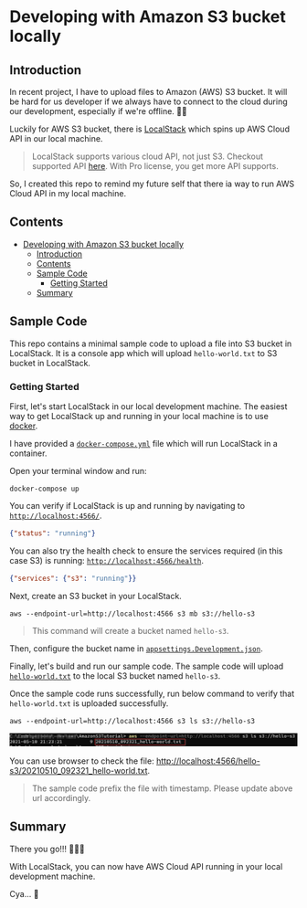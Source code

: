 # Developing with Amazon S3 bucket locally

## Introduction

In recent project, I have to upload files to Amazon (AWS) S3 bucket. It will be hard for us developer if we always have to connect to the cloud during our development, especially if we're offline. 🤷‍♂️

Luckily for AWS S3 bucket, there is [LocalStack](https://github.com/localstack/localstack) which spins up AWS Cloud API in our local machine.

> LocalStack supports various cloud API, not just S3. Checkout supported API [here](https://github.com/localstack/localstack#overview). With Pro license, you get more API supports.

So, I created this repo to remind my future self that there ia way to run AWS Cloud API in my local machine.

## Contents
- [Developing with Amazon S3 bucket locally](#developing-with-amazon-s3-bucket-locally)
    - [Introduction](#introduction)
    - [Contents](#contents)
    - [Sample Code](#sample-code)
        - [Getting Started](#getting-started)
    - [Summary](#summary)

## Sample Code

This repo contains a minimal sample code to upload a file into S3 bucket in LocalStack. It is a console app which will upload `hello-world.txt` to S3 bucket in LocalStack.

### Getting Started

First, let's start LocalStack in our local development machine. 
The easiest way to get LocalStack up and running in your local machine is to use [docker](https://www.docker.com/get-started).

I have provided a [`docker-compose.yml`](./docker-compose.yml) file which will run LocalStack in a container.

Open your terminal window and run:
```
docker-compose up
```

You can verify if LocalStack is up and running by navigating to [`http://localhost:4566/`](http://localhost:4566/). 

```json
{"status": "running"}
```

You can also try the health check to ensure the services required (in this case S3) is running: [`http://localhost:4566/health`](http://localhost:4566/health). 

```json
{"services": {"s3": "running"}}
```

Next, create an S3 bucket in your LocalStack.

```
aws --endpoint-url=http://localhost:4566 s3 mb s3://hello-s3
```
> This command will create a bucket named `hello-s3`.

Then, configure the bucket name in [`appsettings.Development.json`](./src/AmazonS3Tutorial.ConsoleApp/appsettings.Development.json).

Finally, let's build and run our sample code. The sample code will upload [`hello-world.txt`](./src/AmazonS3Tutorial.ConsoleApp/hello-world.txt) to the local S3 bucket named `hello-s3`.

Once the sample code runs successfully, run below command to verify that `hello-world.txt` is uploaded successfully.

```
aws --endpoint-url=http://localhost:4566 s3 ls s3://hello-s3
```

<img src="./docs/2021-05-10 21_23_31-localstack-s3-list-files.png" />

You can use browser to check the file: [http://localhost:4566/hello-s3/20210510_092321_hello-world.txt](http://localhost:4566/hello-s3/20210510_092321_hello-world.txt).

> The sample code prefix the file with timestamp. Please update above url accordingly.

## Summary

There you go!!! 🎉🎉🎉

With LocalStack, you can now have AWS Cloud API running in your local development machine.

Cya... 👋

